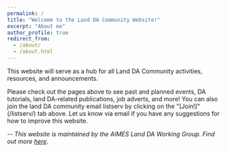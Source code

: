 ```yaml
---
permalink: /
title: "Welcome to the Land DA Community Website!"
excerpt: "About me"
author_profile: true
redirect_from: 
  - /about/
  - /about.html
---
```




This website will serve as a hub for all Land DA Community activities, resources, and announcements. 

Please check out the pages above to see past and planned events, DA tutorials, land DA-related publications, job adverts, and more! 
You can also join the land DA community email listserv by clicking on the "[Join!]"(/listserv/) tab above. 
Let us know via email if you have any suggestions for how to improve this website.


*-- This website is maintained by the AIMES Land DA Working Group. Find out more [here](https://aimesproject.org/ldawg/).*
